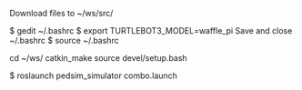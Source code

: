 
Download files to ~/ws/src/

$ gedit ~/.bashrc
$ export TURTLEBOT3_MODEL=waffle_pi
Save and close ~/.bashrc
$ source ~/.bashrc

cd ~/ws/
catkin_make
source devel/setup.bash

$ roslaunch pedsim_simulator combo.launch 
